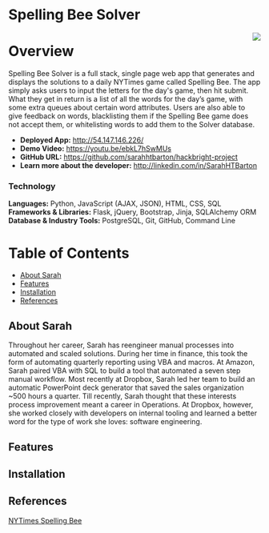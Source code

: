 # Spelling Bee Solver
<img src="/static/images/homepage.png" align="right" />  



# Overview
Spelling Bee Solver is a full stack, single page web app that generates and displays the solutions to a daily NYTimes game called Spelling Bee. The app simply asks users to input the letters for the day's game, then hit submit. What they get in return is a list of all the words for the day’s game, with some extra queues about certain word attributes. Users are also able to give feedback on words, blacklisting them if the Spelling Bee game does not accept them, or whitelisting words to add them to the Solver database.


- **Deployed App:** http://54.147.146.226/  
- **Demo Video:** https://youtu.be/ebkL7hSwMUs  
- **GitHub URL:** https://github.com/sarahhtbarton/hackbright-project  
- **Learn more about the developer:** http://linkedin.com/in/SarahHTBarton  

### Technology
**Languages:** Python, JavaScript (AJAX, JSON), HTML, CSS, SQL  
**Frameworks & Libraries:** Flask, jQuery, Bootstrap, Jinja, SQLAlchemy ORM  
**Database & Industry Tools:** PostgreSQL, Git, GitHub, Command Line  

# Table of Contents
- [About Sarah](#about)
- [Features](#features)
- [Installation](#installation)
- [References](#references)

## <a name="about"></a>About Sarah
Throughout her career, Sarah has reengineer manual processes into automated and scaled solutions. During her time in finance, this took the form of automating quarterly reporting using VBA and macros. At Amazon, Sarah paired VBA with SQL to build a tool that automated a seven step manual workflow. Most recently at Dropbox, Sarah led her team to build an automatic PowerPoint deck generator that saved the sales organization ~500 hours a quarter. Till recently, Sarah thought that these interests process improvement meant a career in Operations. At Dropbox, however, she worked closely with developers on internal tooling and learned a better word for the type of work she loves: software engineering.

## <a name="features"></a>Features

## <a name="installation"></a>Installation

## <a name="references"></a>References
[NYTimes Spelling Bee](https://www.nytimes.com/puzzles/spelling-bee)